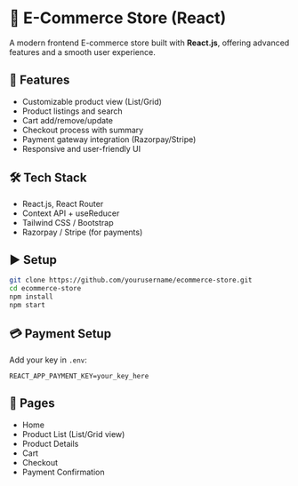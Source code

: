 # 🛒 E-Commerce Store (React)

A modern frontend E-commerce store built with **React.js**, offering advanced features and a smooth user experience.

## 🚀 Features

* Customizable product view (List/Grid)
* Product listings and search
* Cart add/remove/update
* Checkout process with summary
* Payment gateway integration (Razorpay/Stripe)
* Responsive and user-friendly UI

## 🛠 Tech Stack

* React.js, React Router
* Context API + useReducer
* Tailwind CSS / Bootstrap
* Razorpay / Stripe (for payments)

## ▶️ Setup

```bash
git clone https://github.com/yourusername/ecommerce-store.git
cd ecommerce-store
npm install
npm start
```

## 💳 Payment Setup

Add your key in `.env`:

```
REACT_APP_PAYMENT_KEY=your_key_here
```

## 📁 Pages

* Home
* Product List (List/Grid view)
* Product Details
* Cart
* Checkout
* Payment Confirmation
